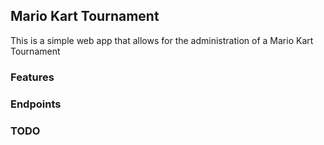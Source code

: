 ## Mario Kart Tournament

This is a simple web app that allows for the administration of a Mario Kart Tournament

### Features

### Endpoints

### TODO